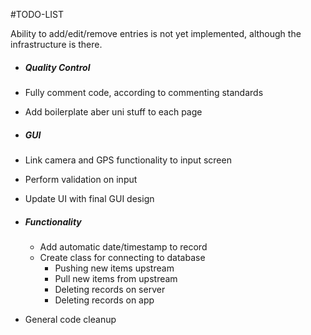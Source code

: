 #TODO-LIST

Ability to add/edit/remove entries is not yet implemented, although the infrastructure is there.

- ##### Quality Control
 - Fully comment code, according to commenting standards
 - Add boilerplate aber uni stuff to each page
- ##### GUI
 - Link camera and GPS functionality to input screen
 - Perform validation on input
 - Update UI with final GUI design

- ##### Functionality
  - Add automatic date/timestamp to record
  - Create class for connecting to database
    - Pushing new items upstream
    - Pull new items from upstream
    - Deleting records on server
    - Deleting records on app
 - General code cleanup
